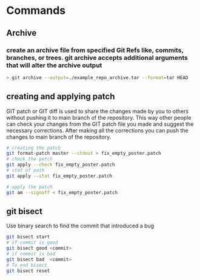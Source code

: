 # Commands

## Archive

### create an archive file from specified Git Refs like, commits, branches, or trees. git archive accepts additional arguments that will alter the archive output

```bash
> git archive --output=./example_repo_archive.tar --format=tar HEAD
```

## creating and applying patch

GIT patch or GIT diff is used to share the changes made by you to others without pushing it to main branch of the repository. This way other people can check your changes from the GIT patch file you made and suggest the necessary corrections. After making all the corrections you can push the changes to main branch of the repository.

```bash
# creating the patch
git format-patch master --stdout > fix_empty_poster.patch
# check the patch
git apply --check fix_empty_poster.patch
# stat of path
git apply --stat fix_empty_poster.patch

# apply the patch
git am --signoff < fix_empty_poster.patch
```

## git bisect

Use binary search to find the commit that introduced a bug

```bash
git bisect start
# if commit is good
git bisect good <commit>
# if commit is bad
git bisect bad  <commit>
# To end bisect
git bisect reset
```
